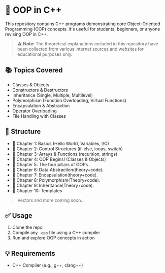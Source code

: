 # 🧠 OOP in C++

This repository contains C++ programs demonstrating core Object-Oriented Programming (OOP) concepts. It's useful for students, beginners, or anyone revising OOP in C++.

> ⚠️ **Note:** The theoretical explanations included in this repository have been collected from various internet sources and websites for educational purposes only.

## 📚 Topics Covered
- Classes & Objects
- Constructors & Destructors
- Inheritance (Single, Multiple, Multilevel)
- Polymorphism (Function Overloading, Virtual Functions)
- Encapsulation & Abstraction
- Operator Overloading
- File Handling with Classes

## 📁 Structure
- 🔹 Chapter 1: Basics (Hello World, Variables, I/O)
- 🔹 Chapter 2: Control Structures (if-else, loops, switch)
- 🔹 Chapter 3: Arrays & Functions (recursion, strings)
- 🔹 Chapter 4: OOP Begins! (Classes & Objects)
- 🔹 Chapter 5: The four pillars of OOPs .
- 🔹 Chapter 6: Data Abstraction(theory+code).
- 🔹 Chapter 7: Encapsulation(theory+code).
- 🔹 Chapter 8: Polymorphism(Theory+code).
- 🔹 Chapter 9: Inheritance(Theory+code).
- 🔹 Chapter 10: Templates
> Vectors and more coming soon...

## ✅ Usage
1. Clone the repo  
2. Compile any `.cpp` file using a C++ compiler  
3. Run and explore OOP concepts in action  

## 💡 Requirements
- C++ Compiler (e.g., g++, clang++)
